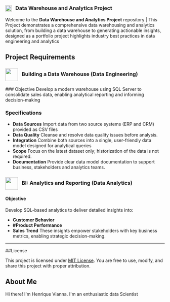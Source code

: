 <h3>
  <img src="https://github.com/user-attachments/assets/b0f64f91-64c8-4f9c-801e-42ac51596fe1" width="20" style="vertical-align:middle; margin-right:8px;" />
  Data Warehouse and Analytics Project
</h3>

Welcome to the **Data Warehouse and Analytics Project** repository |
This Project demonstrates a comprehensive data warehousing and analytics solution, from building a data warehouse to generating  actionable insights, designed as a portfolio project
highlights industry best practices in data engineering and analytics


## Project Requirements

 <h3>
  <img src="https://github.com/user-attachments/assets/417a94ac-d298-4891-9634-694f917aaed9" width="40" style="vertical-align:middle; margin-right: 8px;" />
  Building a Data Warehouse (Data Engineering)
</h3>
  ### Objective
  Develop a modern warehouse using SQL Server to consolidate sales data, enabling analytical  reporting and informing decision-making

  ### Specifications
  - **Data Sources** Import data from two source systems (ERP and CRM) provided as CSV files
  - **Data Quality** Cleanse and resolve data quality issues before analysis.
  - **Integration** Combine both sources into a single, user-friendly data model designed for analytical queries
  - **Scope** Focus on the latest dataset only; historization of the data is not required.
  - **Documentation** Provide clear data model documentation to support business, stakeholders and analytics teams.


  <h3>
  <img src="https://github.com/user-attachments/assets/a8afb72f-b808-48be-a941-2128f36d819e" width="40" style="vertical-align:middle; margin-right:8px;" />
  BI: Analytics and Reporting (Data Analytics)
</h3>

  #### Objective
  Develop SQL-based analytics to deliver detailed insights into:

  - **Customer Behavior**
  - **#Product Performance**
  - **Sales Trend**
  These insights empower stakeholders with key business metrics, enabling strategic decision-making.

---

##License

This project is licensed under [MIT License](LICENSE). You are free to use, modify, and share this project with proper attribution.

## About Me
Hi there! I'm Henrique Vianna. I'm an enthusiastic data Scientist













